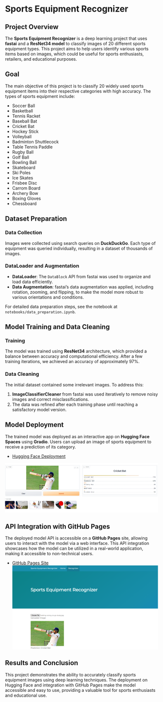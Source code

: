 # Sports Equipment Recognizer

## Project Overview
The **Sports Equipment Recognizer** is a deep learning project that uses **fastai** and a **ResNet34 model** to classify images of 20 different sports equipment types. This project aims to help users identify various sports items based on images, which could be useful for sports enthusiasts, retailers, and educational purposes.

## Goal
The main objective of this project is to classify 20 widely used sports equipment items into their respective categories with high accuracy. The types of sports equipment include:
- Soccer Ball
- Basketball
- Tennis Racket
- Baseball Bat
- Cricket Bat
- Hockey Stick
- Volleyball
- Badminton Shuttlecock
- Table Tennis Paddle
- Rugby Ball
- Golf Ball
- Bowling Ball
- Skateboard
- Ski Poles
- Ice Skates
- Frisbee Disc
- Carrom Board
- Archery Bow
- Boxing Gloves
- Chessboard

## Dataset Preparation
### Data Collection
Images were collected using search queries on **DuckDuckGo**. Each type of equipment was queried individually, resulting in a dataset of thousands of images.

### DataLoader and Augmentation
- **DataLoader**: The `DataBlock` API from fastai was used to organize and load data efficiently.
- **Data Augmentation**: fastai’s data augmentation was applied, including rotation, zooming, and flipping, to make the model more robust to various orientations and conditions.

For detailed data preparation steps, see the notebook at `notebooks/data_preparation.ipynb`.

## Model Training and Data Cleaning
### Training
The model was trained using **ResNet34** architecture, which provided a balance between accuracy and computational efficiency. After a few training iterations, we achieved an accuracy of approximately 97%.

### Data Cleaning
The initial dataset contained some irrelevant images. To address this:
1. **ImageClassifierCleaner** from fastai was used iteratively to remove noisy images and correct misclassifications.
2. The data was refined after each training phase until reaching a satisfactory model version.

## Model Deployment
The trained model was deployed as an interactive app on **Hugging Face Spaces** using **Gradio**. Users can upload an image of sports equipment to receive a prediction of its category.

- [Hugging Face Deployment](https://huggingface.co/spaces/ahmedtanvir47/sport-recognizer/)

![Hugging Face Interface](deployment/huggingface_interface.png)

## API Integration with GitHub Pages
The deployed model API is accessible on a **GitHub Pages** site, allowing users to interact with the model via a web interface. This API integration showcases how the model can be utilized in a real-world application, making it accessible to non-technical users.

- [GitHub Pages Site](https://ahmedtanvir47.github.io/Sports-Equipment-Recognizer/)
![](deployment/github_pages.png)

## Results and Conclusion
This project demonstrates the ability to accurately classify sports equipment images using deep learning techniques. The deployment on Hugging Face and integration with GitHub Pages make the model accessible and easy to use, providing a valuable tool for sports enthusiasts and educational use.

